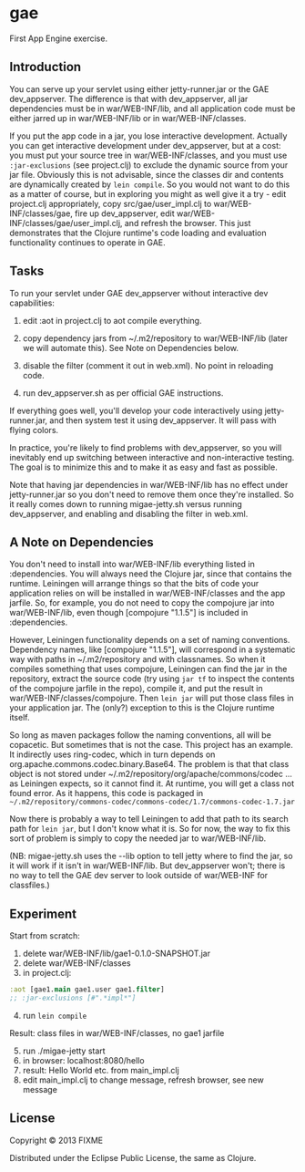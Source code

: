 # gae

First App Engine exercise.

## Introduction

You can serve up your servlet using either jetty-runner.jar or the GAE
dev_appserver.  The difference is that with dev_appserver, all jar
dependencies must be in war/WEB-INF/lib, and all application code must
be either jarred up in war/WEB-INF/lib or in war/WEB-INF/classes.

If you put the app code in a jar, you lose interactive development.
Actually you can get interactive development under dev_appserver, but
at a cost: you must put your source tree in war/WEB-INF/classes, and
you must use `:jar-exclusions` (see project.clj) to exclude the
dynamic source from your jar file.  Obviously this is not advisable,
since the classes dir and contents are dynamically created by `lein
compile`.  So you would not want to do this as a matter of course, but
in exploring you might as well give it a try - edit project.clj
appropriately, copy src/gae/user_impl.clj to war/WEB-INF/classes/gae,
fire up dev_appserver, edit war/WEB-INF/classes/gae/user_impl.clj, and
refresh the browser.  This just demonstrates that the Clojure
runtime's code loading and evaluation functionality continues to
operate in GAE.

## Tasks

To run your servlet under GAE dev_appserver without interactive dev
capabilities:

 1.  edit :aot in project.clj to aot compile everything.

 2.  copy dependency jars from ~/.m2/repository to war/WEB-INF/lib
 (later we will automate this).  See Note on Dependencies below.

 3.  disable the filter (comment it out in web.xml).  No point in
 reloading code.

 4.  run dev_appserver.sh as per official GAE instructions.

If everything goes well, you'll develop your code interactively using
jetty-runner.jar, and then system test it using dev_appserver.  It
will pass with flying colors.

In practice, you're likely to find problems with dev_appserver, so you
will inevitably end up switching between interactive and
non-interactive testing.  The goal is to minimize this and to make it
as easy and fast as possible.

Note that having jar dependencies in war/WEB-INF/lib has no effect
under jetty-runner.jar so you don't need to remove them once they're
installed.  So it really comes down to running migae-jetty.sh versus
running dev_appserver, and enabling and disabling the filter in
web.xml.

## A Note on Dependencies

You don't need to install into war/WEB-INF/lib everything listed in
:dependencies.  You will always need the Clojure jar, since that
contains the runtime.  Leiningen will arrange things so that the bits
of code your application relies on will be installed in
war/WEB-INF/classes and the app jarfile.  So, for example, you do not
need to copy the compojure jar into war/WEB-INF/lib, even though
[compojure "1.1.5"] is included in :dependencies.

However, Leiningen functionality depends on a set of naming
conventions.  Dependency names, like [compojure "1.1.5"], will
correspond in a systematic way with paths in ~/.m2/repository and with
classnames.  So when it compiles something that uses compojure,
Leiningen can find the jar in the repository, extract the source code
(try using `jar tf` to inspect the contents of the compojure jarfile
in the repo), compile it, and put the result in
war/WEB-INF/classes/compojure.  Then `lein jar` will put those class
files in your application jar.  The (only?) exception to this is the
Clojure runtime itself.

So long as maven packages follow the naming conventions, all will be
copacetic.  But sometimes that is not the case.  This project has an
example.  It indirectly uses ring-codec, which in turn depends on
org.apache.commons.codec.binary.Base64.  The problem is that that
class object is not stored under
~/.m2/repository/org/apache/commons/codec ... as Leiningen expects, so
it cannot find it.  At runtime, you will get a class not found error.
As it happens, this code is packaged in
`~/.m2/repository/commons-codec/commons-codec/1.7/commons-codec-1.7.jar`

Now there is probably a way to tell Leiningen to add that path to its
search path for `lein jar`, but I don't know what it is.  So for now,
the way to fix this sort of problem is simply to copy the needed jar
to war/WEB-INF/lib.

(NB: migae-jetty.sh uses the --lib option to tell jetty where to find
the jar, so it will work if it isn't in war/WEB-INF/lib.  But
dev_appserver won't; there is no way to tell the GAE dev server to look
outside of war/WEB-INF for classfiles.)

## Experiment

Start from scratch:
1.  delete war/WEB-INF/lib/gae1-0.1.0-SNAPSHOT.jar
2.  delete war/WEB-INF/classes
3.  in project.clj:
```Clojure
:aot [gae1.main gae1.user gae1.filter]
;; :jar-exclusions [#".*impl*"]
```
4.  run `lein compile`

Result: class files in war/WEB-INF/classes, no gae1 jarfile

5.  run ./migae-jetty start
6.  in browser:  localhost:8080/hello
7.  result: Hello World etc. from main_impl.clj
8.  edit main_impl.clj to change message, refresh browser, see new message

## License

Copyright © 2013 FIXME

Distributed under the Eclipse Public License, the same as Clojure.
